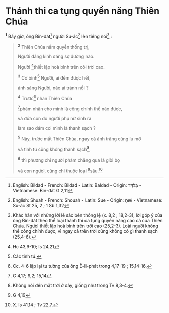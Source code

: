 # Thánh thi ca tụng quyền năng Thiên Chúa
<sup><b>1</b></sup> Bấy giờ, ông Bin-đát[^6-a522fbce-84e4-4c91-84bd-fb7df7ec5ab3] người Su-ác[^8-a522fbce-84e4-4c91-84bd-fb7df7ec5ab3] lên tiếng nói[^1-a522fbce-84e4-4c91-84bd-fb7df7ec5ab3] :

> <sup><b>2</b></sup> Thiên Chúa nắm quyền thống trị,
>
> Người đáng kinh đáng sợ dường nào.
>
> Người [^1@-a522fbce-84e4-4c91-84bd-fb7df7ec5ab3]thiết lập hoà bình trên cõi trời cao.
>
> <sup><b>3</b></sup> Cơ binh[^2-a522fbce-84e4-4c91-84bd-fb7df7ec5ab3] Người, ai đếm được hết,
>
> ánh sáng Người, nào ai tránh nổi ?
>
> <sup><b>4</b></sup> Trước[^3-a522fbce-84e4-4c91-84bd-fb7df7ec5ab3] nhan Thiên Chúa
>
> [^2@-a522fbce-84e4-4c91-84bd-fb7df7ec5ab3]phàm nhân cho mình là công chính thế nào được,
>
> và đứa con do người phụ nữ sinh ra
>
> làm sao dám coi mình là thanh sạch ?
>
> <sup><b>5</b></sup> Này, trước mắt Thiên Chúa, ngay cả ánh trăng cũng lu mờ
>
> và tinh tú cũng không thanh sạch[^4-a522fbce-84e4-4c91-84bd-fb7df7ec5ab3],
>
> <sup><b>6</b></sup> thì phương chi người phàm chẳng qua là giòi bọ
>
> và con người, cũng chỉ thuộc loại [^3@-a522fbce-84e4-4c91-84bd-fb7df7ec5ab3]sâu.[^5-a522fbce-84e4-4c91-84bd-fb7df7ec5ab3]

[^1-a522fbce-84e4-4c91-84bd-fb7df7ec5ab3]: Khác hẳn với những lời lẽ sắc bén thông lệ (x. 8,2 ; 18,2-3), lời góp ý của ông Bin-đát theo thể loại thánh thi ca tụng quyền năng cao cả của Thiên Chúa. Người thiết lập hoà bình trên trời cao (25,2-3). Loài người không thể công chính được, vì ngay cả trên trời cũng không có gì thanh sạch (25,4-6).
[^2-a522fbce-84e4-4c91-84bd-fb7df7ec5ab3]: Các tinh tú.
[^3-a522fbce-84e4-4c91-84bd-fb7df7ec5ab3]: Cc. 4-6 lặp lại tư tưởng của ông Ê-li-phát trong 4,17-19 ; 15,14-16.
[^4-a522fbce-84e4-4c91-84bd-fb7df7ec5ab3]: Không nói đến mặt trời ở đây, giống như trong Tv 8,3-4.
[^5-a522fbce-84e4-4c91-84bd-fb7df7ec5ab3]: X. Is 41,14 ; Tv 22,7.
[^6-a522fbce-84e4-4c91-84bd-fb7df7ec5ab3]: English: Bildad - French: Bildad - Latin: Baldad - Origin: &#64305;&#1460;&#1500;&#1456;&#1491;&#1468;&#1463;&#1491; - Vietnamese: Bin-đát G 2,11
[^8-a522fbce-84e4-4c91-84bd-fb7df7ec5ab3]: English: Shuah - French: Shouah - Latin: Sue - Origin: &#64298;&#64309;&#1495;&#1463; - Vietnamese: Su-ác St 25, 2 ; 1 Sb 1,32
[^1@-a522fbce-84e4-4c91-84bd-fb7df7ec5ab3]: Hc 43,9-10; Is 24,21
[^2@-a522fbce-84e4-4c91-84bd-fb7df7ec5ab3]: G 4,17; 9,2; 15,14
[^3@-a522fbce-84e4-4c91-84bd-fb7df7ec5ab3]: G 4,19